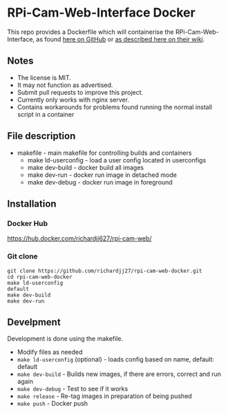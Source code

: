 # RPi-Cam-Web-Interface Docker

This repo provides a Dockerfile which will containerise the RPi-Cam-Web-Interface, as found [here on GitHub](https://github.com/silvanmelchior/RPi_Cam_Web_Interface) or [as described here on their wiki](http://elinux.org/RPi-Cam-Web-Interface).

## Notes
+ The license is MIT.
+ It may not function as advertised.
+ Submit pull requests to improve this project.
+ Currently only works with nginx server.
+ Contains workarounds for problems found running the normal install script in a container

## File description
+ makefile - main makefile for controlling builds and containers
  + make ld-userconfig - load a user config located in userconfigs
  + make dev-build - docker build all images
  + make dev-run - docker run image in detached mode
  + make dev-debug - docker run image in foreground

## Installation

### Docker Hub
https://hub.docker.com/richardjj627/rpi-cam-web/

### Git clone
```
git clone https://github.com/richardjj27/rpi-cam-web-docker.git
cd rpi-cam-web-docker
make ld-userconfig
default
make dev-build
make dev-run
```

## Develpment

Development is done using the makefile.
+ Modify files as needed
+ `make ld-userconfig` (optional) - loads config based on name, default: default
+ `make dev-build` - Builds new images, if there are errors, correct and run again
+ `make dev-debug` - Test to see if it works
+ `make release` - Re-tag images in preparation of being pushed
+ `make push` - Docker push
